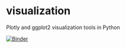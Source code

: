 # visualization
Plotly and ggplot2 visualization tools in Python

[![Binder](https://mybinder.org/badge_logo.svg)](https://mybinder.org/v2/gh/tanuws/visualization/master)

